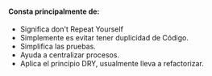 #### Consta principalmente de:

* Significa don't Repeat Yourself
* Simplemente es evitar tener duplicidad de Código.
* Simplifica las pruebas.
* Ayuda a centralizar procesos.
* Aplica el principio DRY, usualmente lleva a refactorizar.



